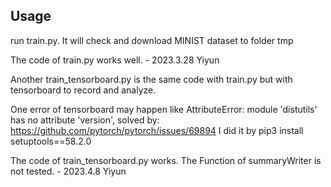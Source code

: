 ## Usage
run train.py. It will check and download MINIST dataset to folder tmp

The code of train.py works well. - 2023.3.28 Yiyun

Another train_tensorboard.py is the same code with train.py but with tensorboard to record and analyze.

One error of tensorboard may happen like AttributeError: module 'distutils' has no attribute 'version', solved by:
https://github.com/pytorch/pytorch/issues/69894
I did it by pip3 install setuptools==58.2.0

The code of train_tensorboard.py works. The Function of summaryWriter is not tested. - 2023.4.8 Yiyun

